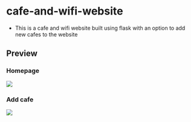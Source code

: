 # cafe-and-wifi-website

<ul>
  <li>This is a cafe and wifi website built using flask with an option to add new cafes to the website</li>
</ul>

<h2>Preview</h2>
<h3>Homepage</h3>
<img src="https://user-images.githubusercontent.com/91461938/190869454-d202f3b0-a604-46e2-9cba-dd3c9cd1723c.png">
<h3>Add cafe</h3>
<img src="https://user-images.githubusercontent.com/91461938/190869455-1088dd18-f6f2-4c7f-bd8c-120825749bfa.png">

